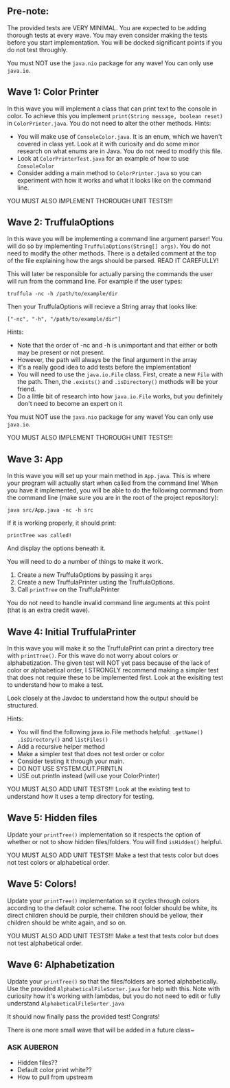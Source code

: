 ## Pre-note:

The provided tests are VERY MINIMAL. You are expected to be adding thorough tests at every wave. You may even consider making the tests before you start implementation. You will be docked significant points if you do not test throughly.

You must NOT use the `java.nio` package for any wave! You can only use `java.io`.

## Wave 1: Color Printer
In this wave you will implement a class that can print text to the console in color. To achieve this you implement `print(String message, boolean reset)` in `ColorPrinter.java`. You do not need to alter the other methods.
Hints:
- You will make use of `ConsoleColor.java`. It is an enum, which we haven't covered in class yet. Look at it with curiosity and do some minor research on what enums are in Java. You do not need to modify this file.
- Look at `ColorPrinterTest.java` for an example of how to use `ConsoleColor`
- Consider adding a main method to `ColorPrinter.java` so you can experiment with how it works and what it looks like on the command line.

YOU MUST ALSO IMPLEMENT THOROUGH UNIT TESTS!!!

## Wave 2: TruffulaOptions
In this wave you will be implementing a command line argument parser! You will do so by implementing `TruffulaOptions(String[] args)`. You do not need to modify the other methods. There is a detailed comment at the top of the file explaining how the args should be parsed. READ IT CAREFULLY!

This will later be responsible for actually parsing the commands the user will run from the command line. For example if the user types:

```
truffula -nc -h /path/to/example/dir
```

Then your TruffulaOptions will recieve a String array that looks like:
```
["-nc", "-h", "/path/to/example/dir"]
```

Hints:
- Note that the order of -nc and -h is unimportant and that either or both may be present or not present.
- However, the path will always be the final argument in the array
- It's a really good idea to add tests before the implementation!
- You will need to use the `java.io.File` class. First, create a new `File` with the path. Then, the `.exists()` and `.isDirectory()` methods will be your friend.
- Do a little bit of research into how `java.io.File` works, but you definitely don't need to become an expert on it

You must NOT use the `java.nio` package for any wave! You can only use `java.io`.

YOU MUST ALSO IMPLEMENT THOROUGH UNIT TESTS!!!

## Wave 3: App
In this wave you will set up your main method in `App.java`. This is where your program will actually start when called from the command line! When you have it implemented, you will be able to do the following command from the command line (make sure you are in the root of the project repository):

```
java src/App.java -nc -h src
```

If it is working properly, it should print:
```
printTree was called!
```
And display the options beneath it.

You will need to do a number of things to make it work.
1. Create a new TruffulaOptions by passing it `args`
2. Create a new TruffulaPrinter usting the TruffulaOptions.
3. Call `printTree` on the TruffulaPrinter

You do not need to handle invalid command line arguments at this point (that is an extra credit wave).

## Wave 4: Initial TruffulaPrinter
In this wave you will make it so the TruffulaPrint can print a directory tree with `printTree()`. For this wave do not worry about colors or alphabetization. The given test will NOT yet pass because of the lack of color or alphabetical order, I STRONGLY recommend making a simpler test that does not require these to be implemented first. Look at the exisiting test to understand how to make a test.

Look closely at the Javdoc to understand how the output should be structured.

Hints:
- You will find the following java.io.File methods helpful: `.getName()` `.isDirectory()` and `listFiles()`
- Add a recursive helper method
- Make a simpler test that does not test order or color
- Consider testing it through your main.
- DO NOT USE SYSTEM.OUT.PRINTLN
- USE out.println instead (will use your ColorPrinter)

YOU MUST ALSO ADD UNIT TESTS!!! Look at the existing test to understand how it uses a temp directory for testing.

## Wave 5: Hidden files
Update your `printTree()` implementation so it respects the option of whether or not to show hidden files/folders. You will find `isHidden()` helpful.

YOU MUST ALSO ADD UNIT TESTS!!! Make a test that tests color but does not test colors or alphabetical order.

## Wave 5: Colors!
Update your `printTree()` implementation so it cycles through colors according to the default color scheme. The root folder should be white, its direct children should be purple, their children should be yellow, their children should be white again, and so on.

YOU MUST ALSO ADD UNIT TESTS!!! Make a test that tests color but does not test alphabetical order.

## Wave 6: Alphabetization
Update your `printTree()` so that the files/folders are sorted alphabetically. Use the provided `AlphabeticalFileSorter.java` for help with this. Note with curiosity how it's working with lambdas, but you do not need to edit or fully understand `AlphabeticalFileSorter.java`

It should now finally pass the provided test! Congrats!

There is one more small wave that will be added in a future class~

### ASK AUBERON
- Hidden files??
- Default color print white??
- How to pull from upstream
